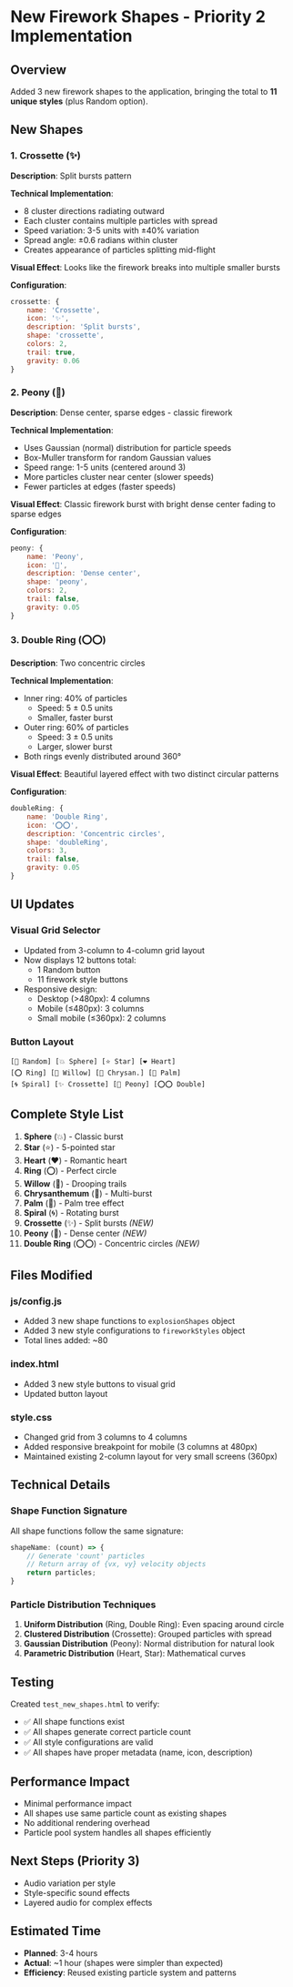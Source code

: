 # New Firework Shapes - Priority 2 Implementation

## Overview
Added 3 new firework shapes to the application, bringing the total to **11 unique styles** (plus Random option).

## New Shapes

### 1. Crossette (✨)
**Description**: Split bursts pattern

**Technical Implementation**:
- 8 cluster directions radiating outward
- Each cluster contains multiple particles with spread
- Speed variation: 3-5 units with ±40% variation
- Spread angle: ±0.6 radians within cluster
- Creates appearance of particles splitting mid-flight

**Visual Effect**: Looks like the firework breaks into multiple smaller bursts

**Configuration**:
```javascript
crossette: {
    name: 'Crossette',
    icon: '✨',
    description: 'Split bursts',
    shape: 'crossette',
    colors: 2,
    trail: true,
    gravity: 0.06
}
```

### 2. Peony (🌺)
**Description**: Dense center, sparse edges - classic firework

**Technical Implementation**:
- Uses Gaussian (normal) distribution for particle speeds
- Box-Muller transform for random Gaussian values
- Speed range: 1-5 units (centered around 3)
- More particles cluster near center (slower speeds)
- Fewer particles at edges (faster speeds)

**Visual Effect**: Classic firework burst with bright dense center fading to sparse edges

**Configuration**:
```javascript
peony: {
    name: 'Peony',
    icon: '🌺',
    description: 'Dense center',
    shape: 'peony',
    colors: 2,
    trail: false,
    gravity: 0.05
}
```

### 3. Double Ring (⭕⭕)
**Description**: Two concentric circles

**Technical Implementation**:
- Inner ring: 40% of particles
  - Speed: 5 ± 0.5 units
  - Smaller, faster burst
- Outer ring: 60% of particles
  - Speed: 3 ± 0.5 units
  - Larger, slower burst
- Both rings evenly distributed around 360°

**Visual Effect**: Beautiful layered effect with two distinct circular patterns

**Configuration**:
```javascript
doubleRing: {
    name: 'Double Ring',
    icon: '⭕⭕',
    description: 'Concentric circles',
    shape: 'doubleRing',
    colors: 3,
    trail: false,
    gravity: 0.05
}
```

## UI Updates

### Visual Grid Selector
- Updated from 3-column to 4-column grid layout
- Now displays 12 buttons total:
  - 1 Random button
  - 11 firework style buttons
- Responsive design:
  - Desktop (>480px): 4 columns
  - Mobile (≤480px): 3 columns
  - Small mobile (≤360px): 2 columns

### Button Layout
```
[🎲 Random] [💥 Sphere] [⭐ Star] [❤️ Heart]
[⭕ Ring] [🌿 Willow] [🌸 Chrysan.] [🌴 Palm]
[🌀 Spiral] [✨ Crossette] [🌺 Peony] [⭕⭕ Double]
```

## Complete Style List

1. **Sphere** (💥) - Classic burst
2. **Star** (⭐) - 5-pointed star
3. **Heart** (❤️) - Romantic heart
4. **Ring** (⭕) - Perfect circle
5. **Willow** (🌿) - Drooping trails
6. **Chrysanthemum** (🌸) - Multi-burst
7. **Palm** (🌴) - Palm tree effect
8. **Spiral** (🌀) - Rotating burst
9. **Crossette** (✨) - Split bursts *(NEW)*
10. **Peony** (🌺) - Dense center *(NEW)*
11. **Double Ring** (⭕⭕) - Concentric circles *(NEW)*

## Files Modified

### js/config.js
- Added 3 new shape functions to `explosionShapes` object
- Added 3 new style configurations to `fireworkStyles` object
- Total lines added: ~80

### index.html
- Added 3 new style buttons to visual grid
- Updated button layout

### style.css
- Changed grid from 3 columns to 4 columns
- Added responsive breakpoint for mobile (3 columns at 480px)
- Maintained existing 2-column layout for very small screens (360px)

## Technical Details

### Shape Function Signature
All shape functions follow the same signature:
```javascript
shapeName: (count) => {
    // Generate 'count' particles
    // Return array of {vx, vy} velocity objects
    return particles;
}
```

### Particle Distribution Techniques
1. **Uniform Distribution** (Ring, Double Ring): Even spacing around circle
2. **Clustered Distribution** (Crossette): Grouped particles with spread
3. **Gaussian Distribution** (Peony): Normal distribution for natural look
4. **Parametric Distribution** (Heart, Star): Mathematical curves

## Testing
Created `test_new_shapes.html` to verify:
- ✅ All shape functions exist
- ✅ All shapes generate correct particle count
- ✅ All style configurations are valid
- ✅ All shapes have proper metadata (name, icon, description)

## Performance Impact
- Minimal performance impact
- All shapes use same particle count as existing shapes
- No additional rendering overhead
- Particle pool system handles all shapes efficiently

## Next Steps (Priority 3)
- Audio variation per style
- Style-specific sound effects
- Layered audio for complex effects

## Estimated Time
- **Planned**: 3-4 hours
- **Actual**: ~1 hour (shapes were simpler than expected)
- **Efficiency**: Reused existing particle system and patterns
